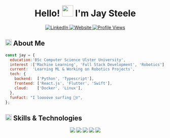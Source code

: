 <div align="center">

  <h1>Hello! <img src="https://media.giphy.com/media/hvRJCLFzcasrR4ia7z/giphy.gif" width="35px" height="35px"> I'm Jay Steele</h1>
  
  <a href="https://www.linkedin.com/in/jaysteele1/">
    <img src="https://img.shields.io/badge/LinkedIn-%230A66C2.svg?style=for-the-badge&logo=linkedin&logoColor=white" alt="LinkedIn">
  </a>
  <a href="https://jaysteele13.github.io/jay-portfolio/">
    <img src="https://img.shields.io/badge/Website-%23171717.svg?style=for-the-badge&logo=google-chrome&logoColor=white" alt="Website">
  </a>
  <a href="https://github.com/jaysteele13">
    <img src="https://komarev.com/ghpvc/?username=jayteele13&style=for-the-badge&color=brightgreen" alt="Profile Views">
  </a>
  
</div>


<h2 align="left">
  <img src="https://media2.giphy.com/media/QssGEmpkyEOhBCb7e1/giphy.gif?cid=ecf05e47a0n3gi1bfqntqmob8g9aid1oyj2wr3ds3mg700bl&rid=giphy.gif" width="20px" height="20px"> 
  About Me 
</h2>

```js
const jay = {
  education:'BSc Computer Science Ulster University',
  interest :['Machine Learning', 'Full Stack Development', 'Robotics'],
  current:  'Learning ML & Working on Robotics Projects',
  tech: {
    backend:  ['Python', 'Typescript'],
    frontend: ['React.js', 'Flutter', 'Swift'],
    cloud:    ['Docker', 'Linux'],
  },
  funFact: "I loooove surfing 🏄‍♀️",
};
```

<h2 align="left">
  <img src="https://media2.giphy.com/media/QssGEmpkyEOhBCb7e1/giphy.gif?cid=ecf05e47a0n3gi1bfqntqmob8g9aid1oyj2wr3ds3mg700bl&rid=giphy.gif" width="20px" height="20px">
  Skills & Technologies
</h2>

<div align="center">
  <img src="https://skillicons.dev/icons?i=python,js,ts,html,css" />
  <img src="https://skillicons.dev/icons?i=react,swift,flutter" />
  <img src="https://skillicons.dev/icons?i=docker,github,linux" />
  <img src="https://skillicons.dev/icons?i=tensorflow,pytorch,opencv" />
  <img src="https://skillicons.dev/icons?i=arduino,bash" />
</div>


<!---
jaysteele13/jaysteele13 is a ✨ special ✨ repository because its `README.md` (this file) appears on your GitHub profile.
You can click the Preview link to take a look at your changes.
--->
